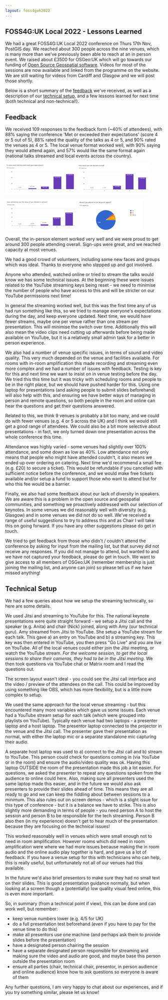 ```yaml
---
layout: foss4guk2022
---
```


## FOSS4G:UK Local 2022 - Lessons Learned

We had a great FOSS4G:UK Local 2022 conference on Thurs 17th Nov, PostGIS day. We reached about 300 people across the nine venues, which is many more than we've previously been able to reach at an in person event. We raised about £3500 for OSGeo:UK which will go towards our funding of [Open Source Geospatial software](https://uk.osgeo.org/pastdonations.html). Videos for most of the sessions are now available and linked from the programme on the website. We are still waiting for videos from Cardiff and Glasgow and we will post those shortly.

Below is a short summary of the [feedback](#feedback) we've received, as well as a description of our [technical setup](#technical-setup), and a few lessons learned for next time (both technical and non-technical!). 

## Feedback

We received 109 responses to the feedback form (~40% of attendees), with 88% saying the conference 'Met or exceeded their expectations' (score 4 or 5 out of 5), 88% rated the quality of the talks as 4 or 5, and 90% rated the venues as 4 or 5. The local venue format worked well, with 90% saying they would attend again, and 57% would like the same format again (national talks streamed and local events across the country). 

<a href="images/lessons-learned-event-expectations.png"><img src="images/lessons-learned-event-expectations.png" height="100"></a>  <a href="images/lessons-learned-talks.png"><img src="images/lessons-learned-talks.png" height="100"></a>

<a href="images/lessons-learned-venue.png"><img src="images/lessons-learned-venue.png" height="100"></a>  <a href="images/lessons-learned-same-event-again.png"><img src="images/lessons-learned-same-event-again.png" height="100"></a>

Overall, the in-person element worked very well and we were proud to get around 300 people attending overall. Sign-ups were great, and we reached capacity at most venues. 

We had a good crowd of volunteers, including some new faces and groups which was ideal. Thanks to everyone who stepped up and got involved. 

Anyone who attended, watched online or tried to stream the talks would know we has some technical issues. At the beginning these were issues related to the YouTube streaming keys being reset - we need to minimise the number of people who have access to this and will be stricter on our YouTube permissions next time!

In general the streaming worked well, but this was the first time any of us had run something like this, so we tried to manage everyone's expectations during the day, and keep everyone updated. Next time, we would have fewer streams, maybe one per venue rather than one stream per presentation. This will minimise the switch over time. Additionally this will also mean the video clips need cutting up afterwards before being made available on YouTube, but it is a relatively small admin task for a better in person experience. 

We also had a number of venue specific issues, in terms of sound and video quality. This very much depended on the venue and facilities available. For rooms with in-room amplification this made recording and streaming even more complex and we had a number of issues with feedback. Testing is key for this and next time we want to insist on in venue testing before the day. We tried this this time but it was tricky with scheduling rooms and people to be in the right place, but we should have pushed harder for this. Using one laptop for presentations (and asking people to submit slides beforehand) will also help with this, and ensuring we have better ways of managing in person and remote questions, so both people in the room and online can hear the questions and get their questions answered. 

Related to this, we think 9 venues is probably a bit too many, and we could do with fewer venues (e.g. 4 or 5 across the UK) and I think we would still get a good range of attendees. We could also be a bit more selective about presentations - in fact, we only turned down one presentation across the whole conference this time. 

Attendance was highly varied - some venues had slightly over 100% attendance, and some down as low as 40%. Low attendance not only means that people who might have attended couldn't, it also means we ended up over ordering on catering. Next time we'd recommend a small fee (e.g. £20) to secure a ticket). This would be refundable if you cancelled with sufficient notice before the conference, and we would make free tickets available and/or setup a fund to support those who want to attend but for who this fee would be a barrier. 

Finally, we also had some feedback about our lack of diversity in speakers. We are aware this is a problem in the open source and geospatial communities, and something we proactively addressed with our selection of keynotes. In some venues we did reasonably well with diversity (e.g. Glasgow) and in some venues we did not do so well. We've received a range of useful suggestions to try to address this and as Chair I will take this on going forward. If you have any other suggestions please do get in touch. 

We tried to get feedback from those who didn't / couldn't attend the conference by asking for input from the mailing list, but that survey did not receive any responses. If you did not manage to attend, but wanted to and we have not captured your feedback, please do get in touch. We want to give access to all members of OSGeo:UK (remember membership is just joining the mailing list, and anyone can join) so please tell us if we have missed anything!

## Technical Setup

We had a few queries about how we setup the streaming technically, so here are some details. 

We used Jitsi and streaming to YouTube for this. The national keynote presentations were quite straight forward - we setup a Jitsi call and the speaker (e.g. Anita) and chair (Nick) joined, along with Amy (our technical guru). Amy streamed from Jitsi to YouTube. She setup a YouTube stream for each talk. This gave a) an entry on YouTube and b) a streaming key. This key was then entered in YouTube, you then press "Go Live" and you are live on YouTube. All of the local venues could either join the Jitsi meeting, or watch the YouTube stream. *For the welcome session, to get the local sessions to share their cameras, they had to be in the Jitsi meeting.* We then took questions via YouTube chat or Matrix room and I read the questions out. 

The screen layout wasn't ideal - you could see the Jitsi call interface and the video / preview of the attendees on the call. This could be improved by using something like OBS, which has more flexibility, but is a little more complex to setup. 

We used the same approach for the local venue streaming - but this encountered many more variables which gave us some issues. Each venue had a YouTube stream setup for each talk (which were grouped into playlists on YouTube). Typically each venue had two laptops - a presenter laptop and a host laptop. The presentor laptop connected to the projector in the venue and the Jitsi call. The presenter gave their presentation as normal, with either the laptop mic or a separate standalone mic capturing their audio. 

A separate host laptop was used to a) connect to the Jitsi call and b) stream to YouTube. This person could check for questions coming in (via YouTube or in the room) and ensure the audio/video quality was ok. Having this laptop OUTSIDE the room of the presentation made this job a lot easier. For questions, we asked the presenter to repeat any questions spoken from the audience to online could here. Also, making sure all presenters used the same laptop made this easier, and in the future we would also ask presenters to provide their slides ahead of time. This means they are all ready to go and we can keep the fiddling about between sessions to a minimum. This also rules out on screen demos - which is a slight issue for this type of conference - but it is a balance we have to strike. This is also slightly more demanding in terms of people - you need person A to host the session and person B to be responsible for the tech streaming. Person B also then (in my experience) doesn't get to hear much of the presentation because they are focusing on the technical issues!

This worked reasonably well in venues which were small enough not to need in room amplification. However rooms which did need in room amplification were where we had more issues because making the in room audio and the online audio play together is hard, and gave us a lot of feedback. If you have a venue setup for this with technicians who can help, this is really useful, but unfortunately not all of our venues had this available. 

In the future we'd also brief presentors to make sure they had no small text on their slides. This is good presentation guidance normally, but when looking at a screen though a (potentially) low quality visual feed online, this is even more important. 

So, in summary (from a technical point if view), this can be done and can work well, but remember:
- keep venue numbers lower (e.g. 4/5 for UK)
- do a full presentation test beforehand (even if you have to pay for the venue time to do this)
- make all presentors use one machine (and perhaps ask them to provide slides before the presentation)
- have a designated person chairing the session
- have a separate designated person responsible for streaming and making sure the video and audio are good, and maybe base this person outside the presentation room
- ensure all parties (chair, technical chair, presentor, in person audience and online audience) know how to ask questions so everyone is aware of them

Any further questions, I am very happy to chat about our experiences, and if you try something similar, please let us know!





